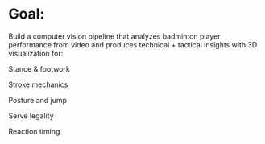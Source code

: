 # Goal: 

Build a computer vision pipeline that analyzes badminton player performance from video and produces technical + tactical insights with 3D visualization for:

Stance & footwork

Stroke mechanics

Posture and jump

Serve legality

Reaction timing

